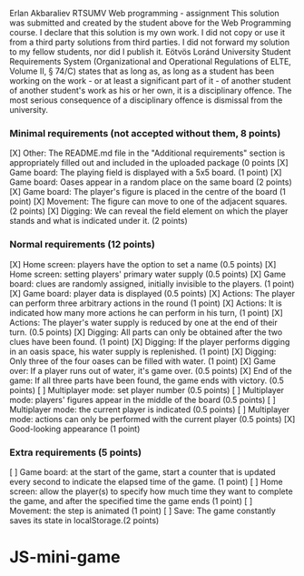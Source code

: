 Erlan Akbaraliev
RTSUMV
Web programming - assignment
This solution was submitted and created by the student above for the Web Programming course.
I declare that this solution is my own work. I did not copy or use it from a third party
solutions from third parties. I did not forward my solution to my fellow students, nor did I publish it.
Eötvös Loránd University Student Requirements System
(Organizational and Operational Regulations of ELTE, Volume II, § 74/C) states that as long as,
as long as a student has been working on the work - or at least a significant part of it - of another student
of another student's work as his or her own, it is a disciplinary offence.
The most serious consequence of a disciplinary offence is dismissal from the university.

### Minimal requirements (not accepted without them, 8 points)
[X] Other: The README.md file in the "Additional requirements" section is appropriately filled out and included in the uploaded package (0 points
[X] Game board: The playing field is displayed with a 5x5 board. (1 point)
[X] Game board: Oases appear in a random place on the same board (2 points)
[X] Game board: The player's figure is placed in the centre of the board (1 point)
[X] Movement: The figure can move to one of the adjacent squares. (2 points)
[X] Digging: We can reveal the field element on which the player stands and what is indicated under it. (2 points)

### Normal requirements (12 points)
[X] Home screen: players have the option to set a name (0.5 points)
[X] Home screen: setting players' primary water supply (0.5 points)
[X] Game board: clues are randomly assigned, initially invisible to the players. (1 point)
[X] Game board: player data is displayed (0.5 points)
[X] Actions: The player can perform three arbitrary actions in the round (1 point)
[X] Actions: It is indicated how many more actions he can perform in his turn, (1 point)
[X] Actions: The player's water supply is reduced by one at the end of their turn. (0.5 points)
[X] Digging: All parts can only be obtained after the two clues have been found. (1 point)
[X] Digging: If the player performs digging in an oasis space, his water supply is replenished. (1 point)
[X] Digging: Only three of the four oases can be filled with water. (1 point)
[X] Game over: If a player runs out of water, it's game over. (0.5 points)
[X] End of the game: If all three parts have been found, the game ends with victory. (0.5 points)
[ ] Multiplayer mode: set player number (0.5 points)
[ ] Multiplayer mode: players' figures appear in the middle of the board (0.5 points)
[ ] Multiplayer mode: the current player is indicated (0.5 points)
[ ] Multiplayer mode: actions can only be performed with the current player (0.5 points)
[X] Good-looking appearance (1 point)

### Extra requirements (5 points)
[ ] Game board: at the start of the game, start a counter that is updated every second to indicate the elapsed time of the game. (1 point)
[ ] Home screen: allow the player(s) to specify how much time they want to complete the game, and after the specified time the game ends (1 point)
[ ] Movement: the step is animated (1 point)
[ ] Save: The game constantly saves its state in localStorage.(2 points)
# JS-mini-game
